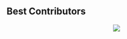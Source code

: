 ## Best Contributors

<div align="center">
    <a  href="https://github.com/Sandeep-1507/captcha_iitkgp/graphs/contributors">
        <img src="https://contrib.rocks/image?repo=Sandeep-1507/captcha_iitkgp&anon=1" />
    </a>
</div>
